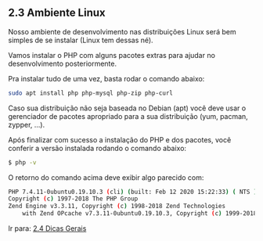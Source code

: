 ## 2.3 Ambiente Linux

Nosso ambiente de desenvolvimento nas distribuições Linux será bem simples de se instalar (Linux tem dessas né).

Vamos instalar o PHP com alguns pacotes extras para ajudar no desenvolvimento posteriormente.

Pra instalar tudo de uma vez, basta rodar o comando abaixo:

```bash
sudo apt install php php-mysql php-zip php-curl
```

Caso sua distribuição não seja baseada no Debian (apt) você deve usar o gerenciador de pacotes apropriado para a sua distribuição (yum, pacman, zypper, ...).

Após finalizar com sucesso a instalação do PHP e dos pacotes, você conferir a versão instalada rodando o comando abaixo:

```bash
$ php -v
```

O retorno do comando acima deve exibir algo parecido com:

```bash
PHP 7.4.11-0ubuntu0.19.10.3 (cli) (built: Feb 12 2020 15:22:33) ( NTS )
Copyright (c) 1997-2018 The PHP Group
Zend Engine v3.3.11, Copyright (c) 1998-2018 Zend Technologies
    with Zend OPcache v7.3.11-0ubuntu0.19.10.3, Copyright (c) 1999-2018, by Zend Technologies
```

Ir para: [2.4 Dicas Gerais](4-Dicas-gerais.md)